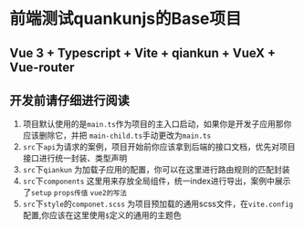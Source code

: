 
# 前端测试quankunjs的Base项目

## Vue 3 + Typescript + Vite + qiankun + VueX + Vue-router


## 开发前请仔细进行阅读

1. 项目默认使用的是`main.ts`作为项目的主入口启动，如果你是开发子应用那你应该删除它，并把 `main-child.ts`手动更改为`main.ts`
2. `src`下`api`为请求的案例，项目开始前你应该拿到后端的接口文档，优先对项目接口进行统一封装、类型声明
3. `src`下`qiankun` 为加载子应用的配置，你可以在这里进行路由规则的匹配封装
4. `src`下`components` 这里用来存放全局组件，统一index进行导出，案例中展示了`setup` `props传值` `vue2的写法`
5. `src`下`style`的`componet.scss` 为项目预加载的通用scss文件，在`vite.config`配置,你应该在这里使用`$`定义的通用的主题色
